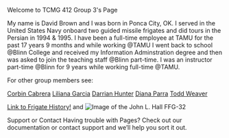 Welcome to TCMG 412 Group 3's Page

My name is David Brown and I was born in Ponca City, OK. I served in the United States Navy onboard two guided missile frigates and did tours in the Persian in 1994 & 1995. I have been a full-time employee at TAMU for the past 17 years 9 months and while working @TAMU I went back to school @Blinn College and received my Information Adminstration degree and then was asked to join the teaching staff @Blinn part-time. I was an instructor part-time @Blinn for 9 years while working full-time @TAMU.
<!-- You can use the editor on GitHub to maintain and preview the content for your website in Markdown files. --> 

<!-- # Whenever you commit to this repository, GitHub Pages will run Jekyll to rebuild the pages in your site, from the content in your Markdown files. -->

<!-- # Markdown -->
<!-- # Markdown is a lightweight and easy-to-use syntax for styling your writing. It includes conventions for -->

<!-- Syntax highlighted code block -->

For other group members see:
<!-- [David Brown](https://guides.github.com/features/mastering-markdown/) -->
<!-- [Liliana Garcia](https://guides.github.com/features/mastering-markdown/) -->
<!-- [Darrian Hunter](https://guides.github.com/features/mastering-markdown/) -->
<!-- [Diana Parra](https://guides.github.com/features/mastering-markdown/) -->
<!-- [Todd Weaver](https://guides.github.com/features/mastering-markdown/) -->
[Corbin Cabrera](https://gvgtw.github.io/tcmg412-project2/index)
[Liliana Garcia](https://gvgtw.github.io/tcmg412-project2/liliana)
[Darrian Hunter](https://gvgtw.github.io/tcmg412-project2/Darrian)
[Diana Parra](https://gvgtw.github.io/tcmg412-project2/Diana)
[Todd Weaver](https://gvgtw.github.io/tcmg412-project2/Todd)

<!-- # - Bulleted -->
<!-- # - List -->

<!-- # 1. Numbered -->
<!-- # 2. List -->

<!-- # **Bold** and _Italic_ and `Code` text -->

[Link to Frigate History!](https://en.wikipedia.org/wiki/Frigate) and ![Image of the John L. Hall FFG-32](https://maritimequest.com/warship_directory/us_navy_pages/frigates/photos/john_l_hall_ffg32/uss_john_l_hall_12.jpg)
<!-- For more details see GitHub Flavored Markdown. -->

<!--Jekyll Themes
Your Pages site will use the layout and styles from the Jekyll theme you have selected in your repository settings. The name of this theme is saved in the Jekyll _config.yml configuration file. -->

Support or Contact
Having trouble with Pages? Check out our documentation or contact support and we’ll help you sort it out.

